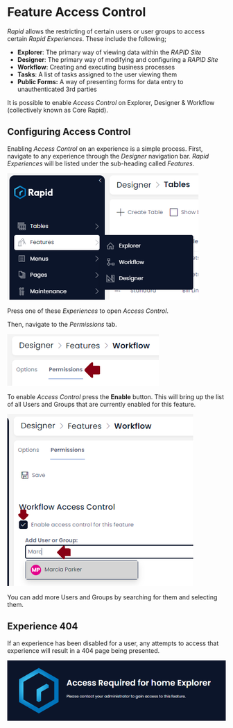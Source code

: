# Feature Access Control

*Rapid* allows the restricting of certain users or user groups to access certain *Rapid Experiences*. These include the following;

- **Explorer**: The primary way of viewing data within the *RAPID Site*
- **Designer**: The primary way of modifying and configuring a *RAPID Site*
- **Workflow**: Creating and executing business processes
- **Tasks**: A list of tasks assigned to the user viewing them
- **Public Forms:** A way of presenting forms for data entry to unauthenticated 3rd parties

It is possible to enable *Access Control* on Explorer, Designer &amp; Workflow (collectively known as Core Rapid).

## Configuring Access Control

Enabling *Access Control* on an experience is a simple process. First, navigate to any experience through the *Designer* navigation bar. *Rapid Experiences* will be listed under the sub-heading called *Features*.

![Feature menu in Designer showing each experience](<Feature List.png>)

Press one of these *Experiences* to open *Access Control*.

Then, navigate to the *Permissions* tab.

![Second tab on the experience page showing the permission tab](<Feature Permission Tab.png>)

To enable *Access Control* press the **Enable** button. This will bring up the list of all Users and Groups that are currently enabled for this feature.

![The enable access control button and adding users via search](<Adding a user permission.png>)  

You can add more Users and Groups by searching for them and selecting them.

## Experience 404

If an experience has been disabled for a user, any attempts to access that experience will result in a 404 page being presented.

![Designer Feature - 404 Page.png](./downloaded_image_1705285490231.png)